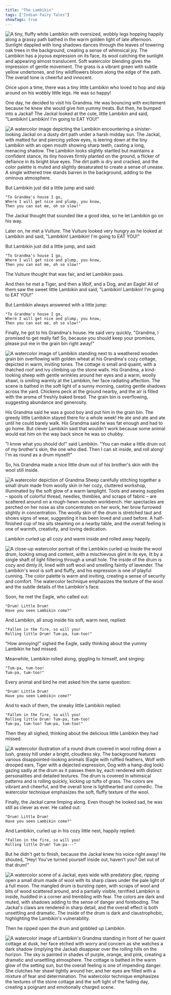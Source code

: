 ```yaml
---
title: "The Lambikin"
tags: ["Indian Fairy Tales"]
showTags: true
---
```

![A tiny, fluffy white Lambikin with oversized, wobbly legs hopping happily along a grassy path bathed in the warm golden light of late afternoon. Sunlight dappled with long shadows dances through the leaves of towering oak trees in the background, creating a sense of whimsical joy. The Lambikin has a joyous expression on its face, its wool catching the sunlight and appearing almost translucent. Soft watercolor blending gives the impression of gentle movement. The grass is a vibrant green with subtle yellow undertones, and tiny wildflowers bloom along the edge of the path. The overall tone is cheerful and innocent.](/images/image_fairy-tales-the-lambikin0.png)

Once upon a time, there was a tiny little Lambikin who loved to hop and skip around on his wobbly little legs. He was so happy!


One day, he decided to visit his Grandma. He was bouncing with excitement because he knew she would give him yummy treats. But then, he bumped into a Jackal! The Jackal looked at the cute, little Lambikin and said, "Lambikin! Lambikin! I'm going to EAT YOU!"

![A watercolor image depicting the Lambikin encountering a sinister-looking Jackal on a dusty dirt path under a harsh midday sun. The Jackal, with matted fur and piercing yellow eyes, is leering down at the tiny Lambikin with an open mouth showing sharp teeth, casting a long, menacing shadow. The Lambikin looks slightly startled but maintains a confident stance, its tiny hooves firmly planted on the ground, a flicker of defiance in its bright blue eyes. The dirt path is dry and cracked, and the color palette is muted and slightly desaturated to create a sense of unease. A single withered tree stands barren in the background, adding to the ominous atmosphere.](/images/image_fairy-tales-the-lambikin1.png)

But Lambikin just did a little jump and said:

    "To Grandma's house I go,
    Where I will get nice and plump, you know,
    Then you can eat me, oh so slow!"

The Jackal thought that sounded like a good idea, so he let Lambikin go on his way.

Later on, he met a Vulture. The Vulture looked very hungry as he looked at Lambikin and said, "Lambikin! Lambikin! I'm going to EAT YOU!"

But Lambikin just did a little jump, and said:

    "To Grandma's house I go,
    Where I will get nice and plump, you know,
    Then you can eat me, oh so slow!"

The Vulture thought that was fair, and let Lambikin pass.

And then he met a Tiger, and then a Wolf, and a Dog, and an Eagle! All of them saw the sweet little Lambikin and said, "Lambikin! Lambikin! I'm going to EAT YOU!"

But Lambikin always answered with a little jump:

    "To Grandma's house I go,
    Where I will get nice and plump, you know,
    Then you can eat me, oh so slow!"

Finally, he got to his Grandma's house. He said very quickly, "Grandma, I promised to get really fat! So, because you should keep your promises, please put me in the grain bin right away!"

![A watercolor image of Lambikin standing next to a weathered wooden grain bin overflowing with golden wheat at his Grandma's cozy cottage, depicted in warm, inviting tones. The cottage is small and quaint, with a thatched roof and ivy climbing up the stone walls. His Grandma, a kind-looking sheep with gentle wrinkles around her eyes and a warm, woolly shawl, is smiling warmly at the Lambikin, her face radiating affection. The scene is bathed in the soft light of a sunny morning, casting gentle shadows across the yard. Chickens peck at the ground nearby, and the air is filled with the aroma of freshly baked bread. The grain bin is overflowing, suggesting abundance and generosity.](/images/image_fairy-tales-the-lambikin2.png)

His Grandma said he was a good boy and put him in the grain bin. The greedy little Lambikin stayed there for a whole week! He ate and ate and ate until he could barely walk. His Grandma said he was fat enough and had to go home. But clever Lambikin said that wouldn't work because some animal would eat him on the way back since he was so chubby.

"I know what you should do!" said Lambikin. "You can make a little drum out of my brother's skin, the one who died. Then I can sit inside, and roll along! I'm as round as a drum myself!"

So, his Grandma made a nice little drum out of his brother's skin with the wool still inside.

![A watercolor depiction of Grandma Sheep carefully stitching together a small drum made from woolly skin in her cozy, cluttered workshop, illuminated by the soft glow of a warm lamplight. Tools and sewing supplies – spools of colorful thread, needles, thimbles, and scraps of fabric – are scattered around on a rough-hewn wooden workbench. Her spectacles are perched on her nose as she concentrates on her work, her brow furrowed slightly in concentration. The woolly skin of the drum is stretched taut and shows signs of wear, suggesting it has been loved and used before. A half-finished cup of tea sits steaming on a nearby table, and the overall feeling is one of warmth, creativity, and loving dedication.](/images/image_fairy-tales-the-lambikin3.png)

Lambikin curled up all cozy and warm inside and rolled away happily.

![A close-up watercolor portrait of the Lambikin curled up inside the wool drum, looking smug and content, with a mischievous glint in its eye, lit by a single shaft of light filtering through a small hole. The inside of the drum is cozy and dimly lit, lined with soft wool and smelling faintly of lavender. The Lambikin's wool is soft and fluffy, and his expression is one of playful cunning. The color palette is warm and inviting, creating a sense of security and comfort. The watercolor technique emphasizes the texture of the wool and the subtle details of the Lambikin's face.](/images/image_fairy-tales-the-lambikin6.png)

Soon, he met the Eagle, who called out:

    "Drum! Little Drum!
    Have you seen Lambikin come?"

And Lambikin, all snug inside his soft, warm nest, replied:

    "Fallen in the fire, so will you!
    Rolling little Drum! Tum-pa, tum-too!"

"How annoying!" sighed the Eagle, sadly thinking about the yummy Lambikin he had missed.

Meanwhile, Lambikin rolled along, giggling to himself, and singing:

    "Tum-pa, tum-too!
    Tum-pa, tum-too!"

Every animal and bird he met asked him the same question:

    "Drum! Little Drum!
    Have you seen Lambikin come?"

And to each of them, the sneaky little Lambikin replied:

    "Fallen in the fire, so will you!
    Rolling little Drum! Tum-pa, tum-too!
    Tum-pa, tum-too! Tum-pa, tum-too!"

Then they all sighed, thinking about the delicious little Lambikin they had missed.

![A watercolor illustration of a round drum covered in wool rolling down a lush, grassy hill under a bright, cloudless sky. The background features various disappointed-looking animals (Eagle with ruffled feathers, Wolf with drooped ears, Tiger with a dejected expression, Dog with a hang-dog look) gazing sadly at the drum as it passes them by, each rendered with distinct personalities and detailed textures. The drum is covered in whimsical patterns and is rolling quickly, kicking up tufts of grass. The colors are vibrant and cheerful, and the overall tone is lighthearted and comedic. The watercolor technique emphasizes the soft, fluffy texture of the wool.](/images/image_fairy-tales-the-lambikin4.png)

Finally, the Jackal came limping along. Even though he looked sad, he was still as clever as ever. He called out:

    "Drum! Little Drum!
    Have you seen Lambikin come?"

And Lambikin, curled up in his cozy little nest, happily replied:

    "Fallen in the fire, so will you!
    Rolling little Drum! Tum-pa---"

But he didn't get to finish, because the Jackal knew his voice right away! He shouted, "Hey! You've turned yourself inside out, haven't you? Get out of that drum!"

![A watercolor scene of a Jackal, eyes wide with predatory glee, ripping open a small drum made of wool with its sharp claws under the pale light of a full moon. The mangled drum is bursting open, with scraps of wool and bits of wood scattered around, and a partially visible, terrified Lambikin is inside, huddled in a corner and trembling with fear. The colors are dark and muted, with shadows adding to the sense of danger and foreboding. The Jackal's claws are rendered in sharp detail, and the overall effect is both unsettling and dramatic. The inside of the drum is dark and claustrophobic, highlighting the Lambikin's vulnerability.](/images/image_fairy-tales-the-lambikin5.png)

Then he ripped open the drum and gobbled up Lambikin.

![A watercolor image of Lambikin's Grandma standing in front of her quaint cottage at dusk, her face etched with worry and concern as she watches a dark shadow (implying the Jackal) disappear over the rolling hills on the horizon. The sky is painted in shades of purple, orange, and pink, creating a dramatic and unsettling atmosphere. The cottage is bathed in the warm glow of the setting sun, but the overall feeling is one of impending danger. She clutches her shawl tightly around her, and her eyes are filled with a mixture of fear and determination. The watercolor technique emphasizes the textures of the stone cottage and the soft light of the fading day, creating a poignant and emotionally charged scene.](/images/image_fairy-tales-the-lambikin7.png)
